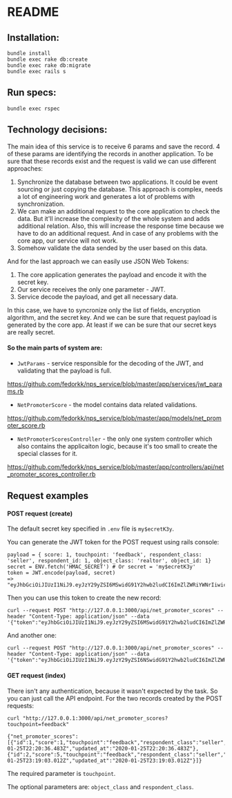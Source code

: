 # README

## Installation:

```
bundle install
bundle exec rake db:create
bundle exec rake db:migrate
bundle exec rails s
```

## Run specs:

```
bundle exec rspec
```

## Technology decisions:

The main idea of this service is to receive 6 params and save the record.
4 of these params are identifying the records in another application. To be sure that these records exist and the request is valid we can use different approaches:

1) Synchronize the database between two applications. It could be event sourcing or just copying the database. This approach is complex, needs a lot of engineering work and generates a lot of problems with synchronization.
2) We can make an additional request to the core application to check the data. But it'll increase the complexity of the whole system and adds additional relation. Also, this will increase the response time because we have to do an additional request. And in case of any problems with the core app, our service will not work.
3) Somehow validate the data sended by the user based on this data.

And for the last approach we can easily use JSON Web Tokens:
1) The core application generates the payload and encode it with the secret key.
2) Our service receives the only one parameter - JWT.
3) Service decode the payload, and get all necessary data.

In this case, we have to syncronize only the list of fields, encryption algorithm, and the secret key. And we can be sure that request payload is generated by the core app. At least if we can be sure that our secret keys are really secret.

#### So the main parts of system are:
* `JwtParams` - service responsible for the decoding of the JWT, and validating that the payload is full.

https://github.com/fedorkk/nps_service/blob/master/app/services/jwt_params.rb

* `NetPromoterScore` - the model contains data related validations.

https://github.com/fedorkk/nps_service/blob/master/app/models/net_promoter_score.rb

* `NetPromoterScoresController` - the only one system controller which also contains the applicaiton logic, because it's too small to create the special classes for it.

https://github.com/fedorkk/nps_service/blob/master/app/controllers/api/net_promoter_scores_controller.rb

## Request examples

#### POST request (create)

The default secret key specified in `.env` file is `my$ecretK3y`.

You can generate the JWT token for the POST request using rails console:

```
payload = { score: 1, touchpoint: 'feedback', respondent_class: 'seller', respondent_id: 1, object_class: 'realtor', object_id: 1}
secret = ENV.fetch('HMAC_SECRET') # Or secret = 'my$ecretK3y'
token = JWT.encode(payload, secret)
=> "eyJhbGciOiJIUzI1NiJ9.eyJzY29yZSI6MSwidG91Y2hwb2ludCI6ImZlZWRiYWNrIiwicmVzcG9uZGVudF9jbGFzcyI6InNlbGxlciIsInJlc3BvbmRlbnRfaWQiOjEsIm9iamVjdF9jbGFzcyI6InJlYWx0b3IiLCJvYmplY3RfaWQiOjF9.uIufRCWU0yl_hEtxcT9pfeQiJKuIFopRUbbBDlWKkAg"
```

Then you can use this token to create the new record:

```
curl --request POST "http://127.0.0.1:3000/api/net_promoter_scores" --header "Content-Type: application/json" --data '{"token":"eyJhbGciOiJIUzI1NiJ9.eyJzY29yZSI6MSwidG91Y2hwb2ludCI6ImZlZWRiYWNrIiwicmVzcG9uZGVudF9jbGFzcyI6InNlbGxlciIsInJlc3BvbmRlbnRfaWQiOjEsIm9iamVjdF9jbGFzcyI6InJlYWx0b3IiLCJvYmplY3RfaWQiOjF9.uIufRCWU0yl_hEtxcT9pfeQiJKuIFopRUbbBDlWKkAg"}'
```

And another one:

```
curl --request POST "http://127.0.0.1:3000/api/net_promoter_scores" --header "Content-Type: application/json" --data '{"token":"eyJhbGciOiJIUzI1NiJ9.eyJzY29yZSI6NSwidG91Y2hwb2ludCI6ImZlZWRiYWNrIiwicmVzcG9uZGVudF9jbGFzcyI6InNlbGxlciIsInJlc3BvbmRlbnRfaWQiOjIsIm9iamVjdF9jbGFzcyI6InJlYWx0b3IiLCJvYmplY3RfaWQiOjJ9.159R8eTQ6_OQJvTRhDIi286xESAp2Nf4c1cgfVIhlrM"}'
```

#### GET request (index)

There isn't any authentication, because it wasn't expected by the task. So you can just call the API endpoint. For the two records created by the POST requests:

```
curl "http://127.0.0.1:3000/api/net_promoter_scores?touchpoint=feedback"

{"net_promoter_scores":[{"id":1,"score":1,"touchpoint":"feedback","respondent_class":"seller","respondent_id":1,"object_class":"realtor","object_id":1,"created_at":"2020-01-25T22:20:36.483Z","updated_at":"2020-01-25T22:20:36.483Z"},{"id":2,"score":5,"touchpoint":"feedback","respondent_class":"seller","respondent_id":2,"object_class":"realtor","object_id":2,"created_at":"2020-01-25T23:19:03.012Z","updated_at":"2020-01-25T23:19:03.012Z"}]}
```

The required parameter is `touchpoint`.

The optional parameters are: `object_class` and `respondent_class`.
